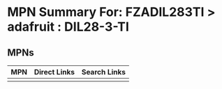 



# MPN Summary For: FZADIL283TI > adafruit : DIL28-3-TI

## MPNs
  

|MPN|Direct Links|Search Links|
| :--- | :--- | :--- |
||||
